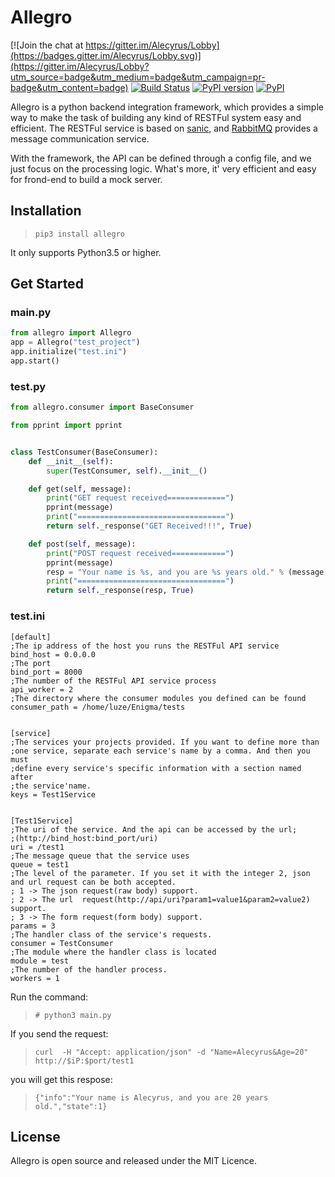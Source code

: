 # Allegro

[![Join the chat at https://gitter.im/Alecyrus/Lobby](https://badges.gitter.im/Alecyrus/Lobby.svg)](https://gitter.im/Alecyrus/Lobby?utm_source=badge&utm_medium=badge&utm_campaign=pr-badge&utm_content=badge)
[![Build Status](https://travis-ci.org/Alecyrus/Allegro.svg?branch=master)](https://travis-ci.org/Alecyrus/Allegro)
[![PyPI version](https://img.shields.io/pypi/pyversions/allegro.svg)](https://pypi.python.org/pypi/Allegro)
[![PyPI](https://img.shields.io/pypi/v/allegro.svg)](https://pypi.python.org/pypi/Allegro)

Allegro is a python backend integration framework, which provides a simple way to make the task of building any kind of RESTFul system easy and efficient. The RESTFul service is based on [sanic](https://github.com/channelcat/sanic), and [RabbitMQ](http://www.rabbitmq.com/) provides a message communication service. 

With the framework, the API can be defined through a config file, and we just focus on the processing logic. What's more, it' very efficient and easy for frond-end to build a mock server.

## Installation
> `pip3 install allegro`

It only supports Python3.5 or higher.

## Get Started
### main.py
```python
from allegro import Allegro
app = Allegro("test_project")
app.initialize("test.ini")
app.start()
```

### test.py
```python
from allegro.consumer import BaseConsumer

from pprint import pprint


class TestConsumer(BaseConsumer):
    def __init__(self):
        super(TestConsumer, self).__init__()

    def get(self, message):
        print("GET request received=============")
        pprint(message)
        print("=================================")
        return self._response("GET Received!!!", True)

    def post(self, message):
        print("POST request received============")
        pprint(message)
        resp = "Your name is %s, and you are %s years old." % (message['form_content']["Name"][0], message['form_content']["Age"][0])
        print("=================================")
        return self._response(resp, True)

```
### test.ini
```
[default]
;The ip address of the host you runs the RESTFul API service
bind_host = 0.0.0.0
;The port
bind_port = 8000
;The number of the RESTFul API service process
api_worker = 2
;The directory where the consumer modules you defined can be found 
consumer_path = /home/luze/Enigma/tests


[service]
;The services your projects provided. If you want to define more than
;one service, separate each service's name by a comma. And then you must 
;define every service's specific information with a section named after
;the service'name.
keys = Test1Service


[Test1Service]
;The uri of the service. And the api can be accessed by the url;
;(http://bind_host:bind_port/uri)
uri = /test1
;The message queue that the service uses
queue = test1
;The level of the parameter. If you set it with the integer 2, json and url request can be both accepted.
; 1 -> The json request(raw body) support.
; 2 -> The url  request(http://api/uri?param1=value1&param2=value2) support.
; 3 -> The form request(form body) support.
params = 3
;The handler class of the service's requests.
consumer = TestConsumer
;The module where the handler class is located
module = test
;The number of the handler process.
workers = 1

```
Run the command:
> `# python3 main.py`

If you send the request:
> `curl  -H "Accept: application/json" -d "Name=Alecyrus&Age=20" http://$iP:$port/test1`

you will get this respose:
>`{"info":"Your name is Alecyrus, and you are 20 years old.","state":1}`


## License
Allegro is open source and released under the MIT Licence.
